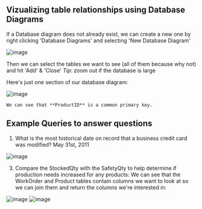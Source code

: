 ## Vizualizing table relationships using Database Diagrams

If a Database diagram does not already exist, we can create a new one by right clicking 'Database Diagrams' and selecting 'New Database Diagram'


![image](https://github.com/Meowdypi/MS-SQL-Server/assets/122643833/99b2801a-4d94-4a93-adf0-044efd10b6dc)


Then we can select the tables we want to see (all of them because why not) and hit 'Add' & 'Close'
*Tip*: zoom out if the database is large

Here's just one section of our database diagram:

![image](https://github.com/Meowdypi/MS-SQL-Server/assets/122643833/64a75cd8-9fcb-48b3-9139-333a6f55a201)


	We can see that **ProductID** is a common primary key.

## Example Queries to answer questions

1. What is the most historical date on record that a business credit card was modified?
	May 31st, 2011

![image](https://github.com/Meowdypi/MS-SQL-Server/assets/122643833/a7e42001-6955-4c11-b22a-7c1d25717f72)


3. Compare the StockedQty with the SafetyQty to help determine if production needs increased for any products:
	We can see that the WorkOrder and Product tables contain columns we want to look at so we can join them and return the columns we're interested in:

![image](https://github.com/Meowdypi/MS-SQL-Server/assets/122643833/479fb2f3-ca92-408a-a04d-8d3f51567c14)
![image](https://github.com/Meowdypi/MS-SQL-Server/assets/122643833/55752ac2-9a50-4679-8333-9a8c422b0e51)



